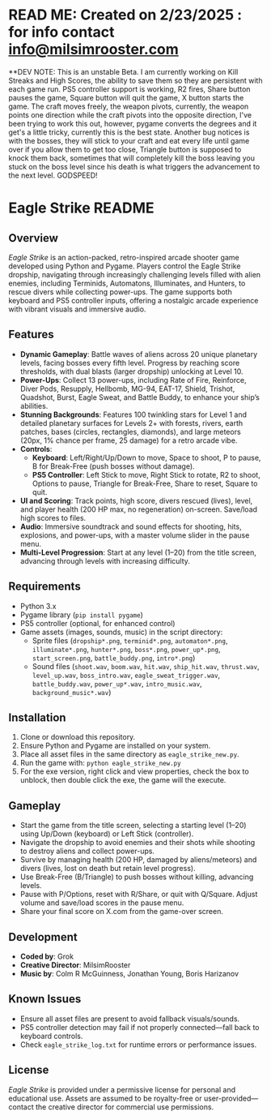 # READ ME: Created on 2/23/2025 : for info contact info@milsimrooster.com

**DEV NOTE: This is an unstable Beta. I am currently working on Kill Streaks and High Scores, the ability to save them so they are persistent with each game run.  PS5 controller support is working, R2 fires, Share button pauses the game, Square button will quit the game, X button starts the game. The craft moves freely, the weapon pivots, currently, the weapon points one direction while the craft pivots into the opposite direction, I've been trying to work this out, however, pygame converts the degrees and it get's a little tricky, currently this is the best state. Another bug notices is with the bosses, they will stick to your craft and eat every life until game over if you allow them to get too close, Triangle button is supposed to knock them back, sometimes that will completely kill the boss leaving you stuck on the boss level since his death is what triggers the advancement to the next level.  GODSPEED!

# Eagle Strike README

## Overview
*Eagle Strike* is an action-packed, retro-inspired arcade shooter game developed using Python and Pygame. Players control the Eagle Strike dropship, navigating through increasingly challenging levels filled with alien enemies, including Terminids, Automatons, Illuminates, and Hunters, to rescue divers while collecting power-ups. The game supports both keyboard and PS5 controller inputs, offering a nostalgic arcade experience with vibrant visuals and immersive audio.

## Features
- **Dynamic Gameplay**: Battle waves of aliens across 20 unique planetary levels, facing bosses every fifth level. Progress by reaching score thresholds, with dual blasts (larger dropship) unlocking at Level 10.
- **Power-Ups**: Collect 13 power-ups, including Rate of Fire, Reinforce, Diver Pods, Resupply, Hellbomb, MG-94, EAT-17, Shield, Trishot, Quadshot, Burst, Eagle Sweat, and Battle Buddy, to enhance your ship’s abilities.
- **Stunning Backgrounds**: Features 100 twinkling stars for Level 1 and detailed planetary surfaces for Levels 2+ with forests, rivers, earth patches, bases (circles, rectangles, diamonds), and large meteors (20px, 1% chance per frame, 25 damage) for a retro arcade vibe.
- **Controls**:
  - **Keyboard**: Left/Right/Up/Down to move, Space to shoot, P to pause, B for Break-Free (push bosses without damage).
  - **PS5 Controller**: Left Stick to move, Right Stick to rotate, R2 to shoot, Options to pause, Triangle for Break-Free, Share to reset, Square to quit.
- **UI and Scoring**: Track points, high score, divers rescued (lives), level, and player health (200 HP max, no regeneration) on-screen. Save/load high scores to files.
- **Audio**: Immersive soundtrack and sound effects for shooting, hits, explosions, and power-ups, with a master volume slider in the pause menu.
- **Multi-Level Progression**: Start at any level (1–20) from the title screen, advancing through levels with increasing difficulty.

## Requirements
- Python 3.x
- Pygame library (`pip install pygame`)
- PS5 controller (optional, for enhanced control)
- Game assets (images, sounds, music) in the script directory:
  - Sprite files (`dropship*.png`, `terminid*.png`, `automaton*.png`, `illuminate*.png`, `hunter*.png`, `boss*.png`, `power_up*.png`, `start_screen.png`, `battle_buddy.png`, `intro*.png`)
  - Sound files (`shoot.wav`, `boom.wav`, `hit.wav`, `ship_hit.wav`, `thrust.wav`, `level_up.wav`, `boss_intro.wav`, `eagle_sweat_trigger.wav`, `battle_buddy.wav`, `power_up*.wav`, `intro_music.wav`, `background_music*.wav`)

## Installation
1. Clone or download this repository.
2. Ensure Python and Pygame are installed on your system.
3. Place all asset files in the same directory as `eagle_strike_new.py`.
4. Run the game with: `python eagle_strike_new.py`
5. For the exe version, right click and view properties, check the box to unblock, then double click the exe, the game will the execute.

## Gameplay
- Start the game from the title screen, selecting a starting level (1–20) using Up/Down (keyboard) or Left Stick (controller).
- Navigate the dropship to avoid enemies and their shots while shooting to destroy aliens and collect power-ups.
- Survive by managing health (200 HP, damaged by aliens/meteors) and divers (lives, lost on death but retain level progress).
- Use Break-Free (B/Triangle) to push bosses without killing, advancing levels.
- Pause with P/Options, reset with R/Share, or quit with Q/Square. Adjust volume and save/load scores in the pause menu.
- Share your final score on X.com from the game-over screen.

## Development
- **Coded by**: Grok
- **Creative Director**: MilsimRooster
- **Music by**: Colm R McGuinness, Jonathan Young, Boris Harizanov

## Known Issues
- Ensure all asset files are present to avoid fallback visuals/sounds.
- PS5 controller detection may fail if not properly connected—fall back to keyboard controls.
- Check `eagle_strike_log.txt` for runtime errors or performance issues.

## License
*Eagle Strike* is provided under a permissive license for personal and educational use. Assets are assumed to be royalty-free or user-provided—contact the creative director for commercial use permissions.
